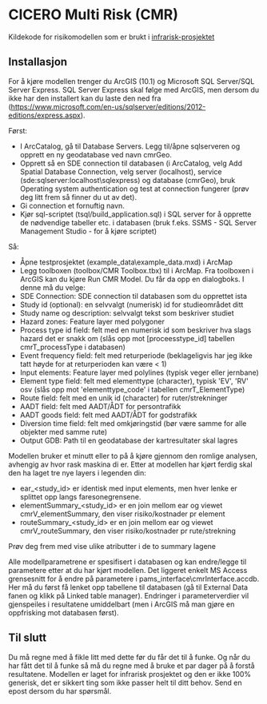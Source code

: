 CICERO Multi Risk (CMR)
=======================
Kildekode for risikomodellen som er brukt i [infrarisk-prosjektet](http://infrarisk.ngi.no)

Installasjon
------------
For å kjøre modellen trenger du ArcGIS (10.1) og Microsoft SQL Server/SQL Server Express.
SQL Server Express skal følge med ArcGIS, men dersom du ikke har den installert kan du laste den ned fra (https://www.microsoft.com/en-us/sqlserver/editions/2012-editions/express.aspx).

Først:
- I ArcCatalog, gå til Database Servers. Legg til/åpne sqlserveren og opprett en ny geodatabase ved navn cmrGeo.
- Opprett så en SDE connection til databasen (i ArcCatalog, velg Add Spatial Database Connection, velg server (localhost), service (sde:sqlserver:localhost\sqlexpress) og database (cmrGeo), bruk Operating system authentication og test at connection fungerer (prøv deg litt frem så finner du ut av det).
- Gi connection et fornuftig navn.
- Kjør sql-scriptet (tsql/build_application.sql) i SQL server for å opprette de nødvendige tabeller etc. i databasen (bruk f.eks. SSMS - SQL Server Management Studio - for å kjøre scriptet)

Så:
- Åpne testprosjektet (example_data\example_data.mxd) i ArcMap
- Legg toolboxen (toolbox/CMR Toolbox.tbx) til i ArcMap.
Fra toolboxen i ArcGIS kan du kjøre Run CMR Model. Du får da opp en dialogboks. I denne må du velge:
- SDE Connection: SDE connection til databasen som du opprettet ista
- Study id (optional): en selvvalgt (numerisk) id for studieområdet ditt
- Study name og description: selvvalgt tekst som beskriver studiet
- Hazard zones: Feature layer med polygoner
- Process type id field: felt med en numerisk id som beskriver hva slags hazard det er snakk om (slås opp mot [proceesstype_id] tabellen cmrT_processType i databasen)
- Event frequency field: felt med returperiode (beklageligvis har jeg ikke tatt høyde for at returperioden kan være < 1)
- Input elements: Feature layer med polylines (typisk veger eller jernbane)
- Element type field: felt med elementtype (character), typisk 'EV', 'RV' osv (slås opp mot 'elementtype_code' i tabellen cmrT_ElementType)
- Route field: felt med en unik id (character) for ruter/strekninger
- AADT field: felt med AADT/ÅDT for persontrafikk
- AADT goods field: felt med AADT/ÅDT for godstrafikk
- Diversion time field: felt med omkjøringstid (bør være samme for alle objekter med samme rute)
- Output GDB: Path til en geodatabase der kartresultater skal lagres 

Modellen bruker et minutt eller to på å kjøre gjennom den romlige analysen, avhengig av hvor rask maskina di er.
Etter at modellen har kjørt ferdig skal den ha laget tre nye layers i legenden din:
- ear_<study_id> er identisk med input elements, men hver lenke er splittet opp langs faresonegrensene.
- elementSummary_<study_id> er en join mellom ear og viewet cmrV_elementSummary, den viser risiko/kostnader pr element
- routeSummary_<study_id> er en join mellom ear og viewet cmrV_routeSummary, den viser risiko/kostnader pr rute/strekning

Prøv deg frem med vise ulike atributter i de to summary lagene

Alle modellparametrene er spesifisert i databasen og kan endre/legge til parametere etter at du har kjørt modellen.
Det liggeret enkelt MS Access grensesnitt for å endre på parametere i pams_interface\cmrInterface.accdb. Her må du først få lenket opp tabellene til databasen (gå til External Data fanen og klikk på Linked table manager).
Endringer i parameterverdier vil gjenspeiles i resultatene umiddelbart (men i ArcGIS må man gjøre en oppfrisking mot databasen først).


Til slutt
-------------
Du må regne med å fikle litt med dette før du får det til å funke. Og når du har fått det til å funke så må du regne med å bruke et par dager på å forstå resultatene.
Modellen er laget for infrarisk prosjektet og den er ikke 100% generisk, det er sikkert ting som ikke passer helt til ditt behov. Send en epost dersom du har spørsmål.
